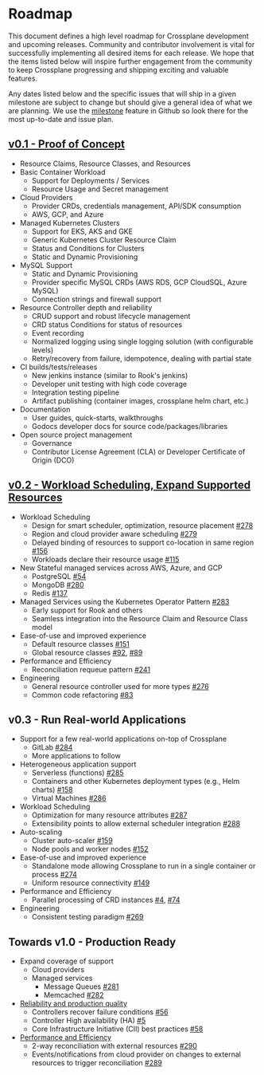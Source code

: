 # Roadmap

This document defines a high level roadmap for Crossplane development and upcoming releases. Community and contributor involvement is vital for successfully implementing all desired items for each release. We hope that the items listed below will inspire further engagement from the community to keep Crossplane progressing and shipping exciting and valuable features.

Any dates listed below and the specific issues that will ship in a given milestone are subject to change but should give a general idea of what we are planning. We use the [milestone](https://github.com/crossplaneio/crossplane/milestones) feature in Github so look there for the most up-to-date and issue plan.

## [v0.1 - Proof of Concept](https://github.com/crossplaneio/crossplane/releases/tag/v0.1.0)

* Resource Claims, Resource Classes, and Resources
* Basic Container Workload
  * Support for Deployments / Services
  * Resource Usage and Secret management
* Cloud Providers
  * Provider CRDs, credentials management, API/SDK consumption
  * AWS, GCP, and Azure
* Managed Kubernetes Clusters
  * Support for EKS, AKS and GKE
  * Generic Kubernetes Cluster Resource Claim
  * Status and Conditions for Clusters
  * Static and Dynamic Provisioning
* MySQL Support
  * Static and Dynamic Provisioning
  * Provider specific MySQL CRDs (AWS RDS, GCP CloudSQL, Azure MySQL)
  * Connection strings and firewall support
* Resource Controller depth and reliability
  * CRUD support and robust lifecycle management
  * CRD status Conditions for status of resources
  * Event recording
  * Normalized logging using single logging solution (with configurable levels)
  * Retry/recovery from failure, idempotence, dealing with partial state
* CI builds/tests/releases
  * New jenkins instance (similar to Rook's jenkins)
  * Developer unit testing with high code coverage
  * Integration testing pipeline
  * Artifact publishing (container images, crossplane helm chart, etc.)
* Documentation
  * User guides, quick-starts, walkthroughs
  * Godocs developer docs for source code/packages/libraries
* Open source project management
  * Governance
  * Contributor License Agreement (CLA) or Developer Certificate of Origin (DCO)

## [v0.2 - Workload Scheduling, Expand Supported Resources](https://github.com/crossplaneio/crossplane/releases/tag/v0.2.0)

* Workload Scheduling
  * Design for smart scheduler, optimization, resource placement [#278](https://github.com/crossplaneio/crossplane/issues/278)
  * Region and cloud provider aware scheduling [#279](https://github.com/crossplaneio/crossplane/issues/279)
  * Delayed binding of resources to support co-location in same region [#156](https://github.com/crossplaneio/crossplane/issues/156)
  * Workloads declare their resource usage [#115](https://github.com/crossplaneio/crossplane/issues/115)
* New Stateful managed services across AWS, Azure, and GCP
  * PostgreSQL [#54](https://github.com/crossplaneio/crossplane/issues/54)
  * MongoDB [#280](https://github.com/crossplaneio/crossplane/issues/280)
  * Redis [#137](https://github.com/crossplaneio/crossplane/issues/137)
* Managed Services using the Kubernetes Operator Pattern [#283](https://github.com/crossplaneio/crossplane/issues/283)
  * Early support for Rook and others
  * Seamless integration into the Resource Claim and Resource Class model
* Ease-of-use and improved experience
  * Default resource classes [#151](https://github.com/crossplaneio/crossplane/issues/151)
  * Global resource classes [#92](https://github.com/crossplaneio/crossplane/issues/92), [#89](https://github.com/crossplaneio/crossplane/issues/89)
* Performance and Efficiency
  * Reconciliation requeue pattern [#241](https://github.com/crossplaneio/crossplane/issues/241)
* Engineering
  * General resource controller used for more types [#276](https://github.com/crossplaneio/crossplane/issues/276)
  * Common code refactoring [#83](https://github.com/crossplaneio/crossplane/issues/83)

## v0.3 - Run Real-world Applications

* Support for a few real-world applications on-top of Crossplane
  * GitLab [#284](https://github.com/crossplaneio/crossplane/issues/284)
  * More applications to follow
* Heterogeneous application support
  * Serverless (functions) [#285](https://github.com/crossplaneio/crossplane/issues/285)
  * Containers and other Kubernetes deployment types (e.g., Helm charts) [#158](https://github.com/crossplaneio/crossplane/issues/158)
  * Virtual Machines [#286](https://github.com/crossplaneio/crossplane/issues/286)
* Workload Scheduling
  * Optimization for many resource attributes [#287](https://github.com/crossplaneio/crossplane/issues/287)
  * Extensibility points to allow external scheduler integration [#288](https://github.com/crossplaneio/crossplane/issues/288)
* Auto-scaling
  * Cluster auto-scaler [#159](https://github.com/crossplaneio/crossplane/issues/159)
  * Node pools and worker nodes [#152](https://github.com/crossplaneio/crossplane/issues/152)
* Ease-of-use and improved experience
  * Standalone mode allowing Crossplane to run in a single container or process [#274](https://github.com/crossplaneio/crossplane/issues/274)
  * Uniform resource connectivity [#149](https://github.com/crossplaneio/crossplane/issues/149)
* Performance and Efficiency
  * Parallel processing of CRD instances [#4](https://github.com/crossplaneio/crossplane/issues/4), [#74](https://github.com/crossplaneio/crossplane/issues/74)
* Engineering
  * Consistent testing paradigm [#269](https://github.com/crossplaneio/crossplane/issues/269)

## Towards v1.0 - Production Ready

* Expand coverage of support
  * Cloud providers
  * Managed services
    * Message Queues [#281](https://github.com/crossplaneio/crossplane/issues/281)
    * Memcached [#282](https://github.com/crossplaneio/crossplane/issues/282)
* [Reliability and production quality](https://github.com/crossplaneio/crossplane/labels/reliability)
  * Controllers recover failure conditions [#56](https://github.com/crossplaneio/crossplane/issues/56)
  * Controller High availability (HA) [#5](https://github.com/crossplaneio/crossplane/issues/5)
  * Core Infrastructure Initiative (CII) best practices [#58](https://github.com/crossplaneio/crossplane/issues/58)
* [Performance and Efficiency](https://github.com/crossplaneio/crossplane/labels/performance)
  * 2-way reconciliation with external resources [#290](https://github.com/crossplaneio/crossplane/issues/290)
  * Events/notifications from cloud provider on changes to external resources to trigger reconciliation [#289](https://github.com/crossplaneio/crossplane/issues/289)
